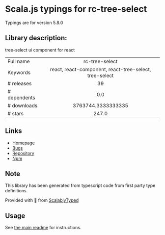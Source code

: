 
# Scala.js typings for rc-tree-select

Typings are for version 5.8.0

## Library description:
tree-select ui component for react

|                    |                 |
| ------------------ | :-------------: |
| Full name          | rc-tree-select |
| Keywords           | react, react-component, react-tree-select, tree-select |
| # releases         | 39 |
| # dependents       | 0.0 |
| # downloads        | 3763744.3333333335 |
| # stars            | 247.0 |

## Links
- [Homepage](https://github.com/react-component/tree-select)
- [Bugs](https://github.com/react-component/tree-select/issues)
- [Repository](https://github.com/react-component/tree-select)
- [Npm](https://www.npmjs.com/package/rc-tree-select)
    


## Note
This library has been generated from typescript code from first party type definitions.

Provided with :purple_heart: from [ScalablyTyped](https://github.com/oyvindberg/ScalablyTyped)

## Usage
See [the main readme](../../readme.md) for instructions.


